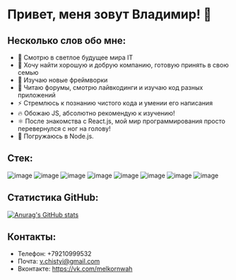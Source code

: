 # Привет, меня зовут Владимир! 👋


## Несколько слов обо мне:

- 🔭 Смотрю в светлое будущее мира IT
- 👯 Хочу найти хорошую и добрую компанию, готовую принять в свою семью
- 🤔 Изучаю новые фреймворки
- 💬 Читаю форумы, смотрю лайвкодинги и изучаю код разных приложений
- ⚡ Стремлюсь к познанию чистого кода и умении его написания
- 🔥 Обожаю JS, абсолютно рекомендую к изучению!
- ⚛️ После знакомства с React.js, мой мир программирования просто перевернулся с ног на голову!
- 🚢 Погружаюсь в Node.js.



## Стек:

![image](https://user-images.githubusercontent.com/44168663/113405002-c34c8b00-93b1-11eb-82ff-44719d1556b2.png)
![image](https://user-images.githubusercontent.com/44168663/113405893-3dc9da80-93b3-11eb-9694-3945adfd615c.png)
![image](https://user-images.githubusercontent.com/44168663/113405089-e6773a80-93b1-11eb-8106-581f963855a5.png)
![image](https://user-images.githubusercontent.com/44168663/113405220-263e2200-93b2-11eb-8b31-287912cdb57f.png)
![image](https://user-images.githubusercontent.com/44168663/113405449-8b921300-93b2-11eb-867d-b82c3e8a65e0.png)
![image](https://user-images.githubusercontent.com/44168663/113405691-e592d880-93b2-11eb-9ced-093ebd62ea13.png)
![image](https://user-images.githubusercontent.com/44168663/113405851-2ab70a80-93b3-11eb-9d80-ca59f9fd3d1d.png)
![image](https://user-images.githubusercontent.com/44168663/113405554-b2e8e000-93b2-11eb-9692-cdee92a95c18.png)


## Статистика GitHub:
[![Anurag's GitHub stats](https://github-readme-stats.vercel.app/api?username=melkornwah)](https://github.com/anuraghazra/github-readme-stats)


## Контакты:
- Телефон: +79210999532
- Почта: v.chistyi@gmail.com
- Вконтакте: https://vk.com/melkornwah
